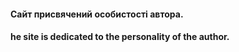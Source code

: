 #### Сайт присвячений особистості автора.
#### he site is dedicated to the personality of the author.
